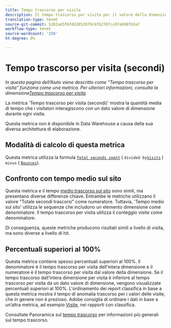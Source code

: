 ```yaml
---
title: Tempo trascorso per visita
description: Il tempo trascorso per visita per il valore della dimensione.
translation-type: tm+mt
source-git-commit: 5282ad3f6fdd2853979cbfb2707cc07a698f63a7
workflow-type: tm+mt
source-wordcount: '259'
ht-degree: 0%

---
```



# Tempo trascorso per visita (secondi)

*In questa pagina dell’Aiuto viene descritto come &quot;Tempo trascorso per visita&quot; funziona come una metrica. Per ulteriori informazioni, consulta la dimensione[Tempo trascorso per visita](../dimensions/time-spent-per-visit.md).*

La metrica &#39;Tempo trascorso per visita (secondi)&#39; mostra la quantità media di tempo che i visitatori interagiscono con un dato valore di dimensione durante ogni visita.

Questa metrica non è disponibile in Data Warehouse a causa della sua diversa architettura di elaborazione.

## Modalità di calcolo di questa metrica

Questa metrica utilizza la formula [`Total seconds spent`](total-seconds-spent.md) ( `divided by`[`Visits`](visits.md) ) `minus` ( [`Bounces`](bounces.md)).

## Confronto con tempo medio sul sito

Questa metrica e il tempo [medio trascorso sul sito](average-time-on-site.md) sono simili, ma presentano diverse differenze chiave. Entrambe le metriche utilizzano il valore &quot;Totale secondi trascorsi&quot; come numeratore. Tuttavia, &#39;Tempo medio sul sito&#39; utilizza le sequenze che includono un elemento dimensione come denominatore. Il tempo trascorso per visita utilizza il conteggio visite come denominatore.

Di conseguenza, queste metriche producono risultati simili a livello di visita, ma sono diverse a livello di hit.

## Percentuali superiori al 100%

Questa metrica contiene spesso percentuali superiori al 100%. Il denominatore è il tempo trascorso per visita dell&#39;intera dimensione e il numeratore è il tempo trascorso per visita dal valore della dimensione. Se il tempo trascorso dall’intera dimensione per visita è inferiore al tempo trascorso per visita da un dato valore di dimensione, vengono visualizzate percentuali superiori al 100%. L&#39;ordinamento dei report classifica in base a questa metrica mostra il tempo di anomalia trascorso per i valori delle visite, che in genere non è prezioso. Adobe consiglia di ordinare i dati in base a un’altra metrica, ad esempio [Visite](visits.md), nei rapporti con classifica.

Consultate Panoramica sul [tempo trascorso](time-spent.md) per informazioni più generali sul tempo trascorso.
